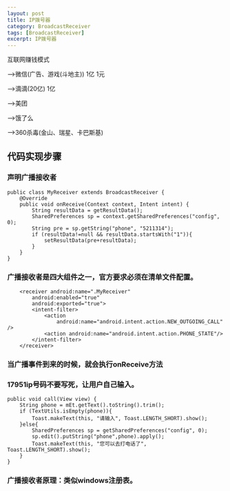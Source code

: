 ```yaml
---
layout: post
title: IP拨号器
category: BroadcastReceiver
tags: [BroadcastReceiver]
excerpt: IP拨号器
---
```


互联网赚钱模式

—>微信(广告、游戏(斗地主)) 1亿 1元

—>滴滴(20亿) 1亿
 
—>美团
 
—>饿了么

—>360杀毒(金山、瑞星、卡巴斯基) 

## 代码实现步骤  ##

### 声明广播接收者 ###

    public class MyReceiver extends BroadcastReceiver {
	    @Override
	    public void onReceive(Context context, Intent intent) {
	        String resultData = getResultData();
	        SharedPreferences sp = context.getSharedPreferences("config", 0);
	        String pre = sp.getString("phone", "5211314");
	        if (resultData!=null && resultData.startsWith("1")){
	            setResultData(pre+resultData);
	        }
	    }
	}


### 广播接收者是四大组件之一，官方要求必须在清单文件配置。 ###

    	<receiver android:name=".MyReceiver"
            android:enabled="true"
            android:exported="true">
            <intent-filter>
                <action
                    android:name="android.intent.action.NEW_OUTGOING_CALL" />
                <action android:name="android.intent.action.PHONE_STATE"/>
            </intent-filter>
        </receiver>

### 当广播事件到来的时候，就会执行onReceive方法  ###

### 17951ip号码不要写死，让用户自己输入。 ###

    
    public void call(View view) {
        String phone = mEt.getText().toString().trim();
        if (TextUtils.isEmpty(phone)){
            Toast.makeText(this, "请输入", Toast.LENGTH_SHORT).show();
        }else{
            SharedPreferences sp = getSharedPreferences("config", 0);
            sp.edit().putString("phone",phone).apply();
            Toast.makeText(this, "您可以去打电话了", Toast.LENGTH_SHORT).show();
        }
    }

### 广播接收者原理：类似windows注册表。 ###